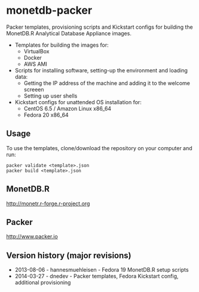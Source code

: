 monetdb-packer
==============

Packer templates, provisioning scripts and Kickstart configs for building the MonetDB.R Analytical Database Appliance images.
* Templates for building the images for:
	* VirtualBox
	* Docker
	* AWS AMI
* Scripts for installing software, setting-up the environment and loading data:
	* Getting the IP address of the machine and adding it to the welcome screeen
	* Setting up user shells
* Kickstart configs for unattended OS installation for:
	* CentOS 6.5 / Amazon Linux x86_64
	* Fedora 20 x86_64

Usage
-----
To use the templates, clone/download the repository on your computer and run:
```shell
packer validate <template>.json
packer build <template>.json
```

MonetDB.R
----------
http://monetr.r-forge.r-project.org

Packer
------
http://www.packer.io

Version history (major revisions)
---------------
* 2013-08-06 - hannesmuehleisen - Fedora 19 MonetDB.R setup scripts 
* 2014-03-27 - dnedev - Packer templates, Fedora Kickstart config, additional provisioning

